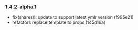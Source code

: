 ### 1.4.2-alpha.1

* fix(shares)!: update to support latest ymlr version (f995e21)
* refactor!: replace template to props (145d16a)
